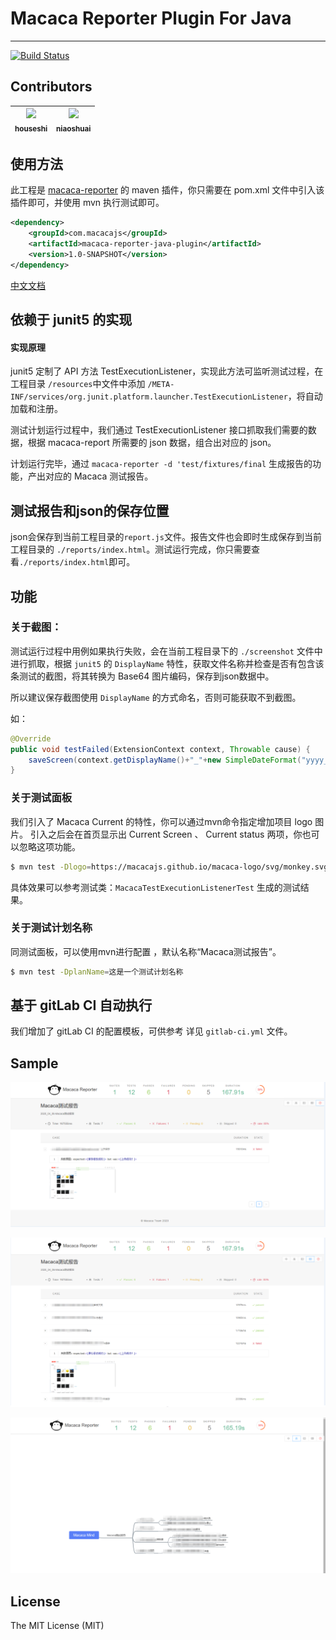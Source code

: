 
# Macaca Reporter Plugin For Java

---

[![Build Status](https://www.travis-ci.org/macacajs/macaca-reporter-java-plugin.svg?branch=master)](https://travis-ci.org/macacajs/macaca-reporter-java-plugin)

<!-- GITCONTRIBUTOR_START -->

## Contributors

|[<img src="https://avatars3.githubusercontent.com/u/50022460?v=4" width="100px;"/><br/><sub><b>houseshi</b></sub>](https://github.com/houseshi)<br/>|[<img src="https://avatars1.githubusercontent.com/u/5117373?v=4" width="100px;"/><br/><sub><b>niaoshuai</b></sub>](https://github.com/niaoshuai)<br/>|
| :---: | :---: | 

<!-- GITCONTRIBUTOR_END -->

## 使用方法

此工程是 [macaca-reporter](//github.com/macacajs/macaca-reporter) 的 maven 插件，你只需要在 pom.xml 文件中引入该插件即可，并使用 mvn 执行测试即可。

```xml
<dependency>
    <groupId>com.macacajs</groupId>
    <artifactId>macaca-reporter-java-plugin</artifactId>
    <version>1.0-SNAPSHOT</version>
</dependency>
```

[中文文档](./docs/guide.md)

## 依赖于 junit5 的实现

#### 实现原理

junit5 定制了 API 方法 TestExecutionListener，实现此方法可监听测试过程，在工程目录 `/resources`中文件中添加 `/META-INF/services/org.junit.platform.launcher.TestExecutionListener`，将自动加载和注册。

测试计划运行过程中，我们通过 TestExecutionListener 接口抓取我们需要的数据，根据 macaca-report 所需要的 json 数据，组合出对应的 json。

计划运行完毕，通过 `macaca-reporter -d 'test/fixtures/final` 生成报告的功能，产出对应的 Macaca 测试报告。

## 测试报告和json的保存位置

json会保存到当前工程目录的`report.js`文件。报告文件也会即时生成保存到当前工程目录的 `./reports/index.html`。测试运行完成，你只需要查看`./reports/index.html`即可。

## 功能

### 关于截图：

测试运行过程中用例如果执行失败，会在当前工程目录下的 `./screenshot` 文件中进行抓取，根据 `junit5` 的 `DisplayName` 特性，获取文件名称并检查是否有包含该条测试的截图，将其转换为 Base64 图片编码，保存到json数据中。

所以建议保存截图使用 `DisplayName` 的方式命名，否则可能获取不到截图。

如：

```java
@Override
public void testFailed(ExtensionContext context, Throwable cause) {
    saveScreen(context.getDisplayName()+"_"+new SimpleDateFormat("yyyy_MM_dd_HH_mm_ss").format(new Date()));
}
```

### 关于测试面板

我们引入了 Macaca Current 的特性，你可以通过mvn命令指定增加项目 logo 图片。
引入之后会在首页显示出 Current Screen 、 Current status 两项，你也可以忽略这项功能。

```bash
$ mvn test -Dlogo=https://macacajs.github.io/macaca-logo/svg/monkey.svg
```

具体效果可以参考测试类：`MacacaTestExecutionListenerTest` 生成的测试结果。

### 关于测试计划名称

同测试面板，可以使用mvn进行配置 ，默认名称“Macaca测试报告”。

```bash
$ mvn test -DplanName=这是一个测试计划名称
```

## 基于 gitLab CI 自动执行

我们增加了 gitLab CI 的配置模板，可供参考 详见 `gitlab-ci.yml` 文件。

## Sample

![图1](docs/image/macaca1.png)

![图2](docs/image/macaca2.png)

![图3](docs/image/macaca3.png)

## License

The MIT License (MIT)
